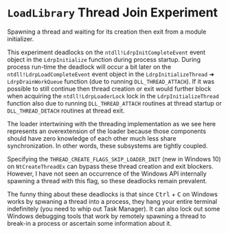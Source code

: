 # `LoadLibrary` Thread Join Experiment

Spawning a thread and waiting for its creation then exit from a module initializer.

This experiment deadlocks on the `ntdll!LdrpInitCompleteEvent` event object in the `LdrpInitialize` function during process startup. During process run-time the deadlock will occur a bit later on the `ntdll!LdrpLoadCompleteEvent` event object in the `LdrpInitializeThread` ➜ `LdrpDrainWorkQueue` function (due to running `DLL_THREAD_ATTACH`). If it was possible to still continue then thread creation or exit would further block when acquiring the `ntdll!LdrpLoaderLock` lock in the `LdrpInitializeThread` function also due to running `DLL_THREAD_ATTACH` routines at thread startup or `DLL_THREAD_DETACH` routines at thread exit.

The loader intertwining with the threading implementation as we see here represents an overextension of the loader because those components should have zero knowledge of each other much less share synchronization. In other words, these subsystems are tightly coupled.

Specifying the `THREAD_CREATE_FLAGS_SKIP_LOADER_INIT` (new in Windows 10) on `NtCreateThreadEx` can bypass these thread creation and exit blockers. However, I have not seen an occurrence of the Windows API internally spawning a thread with this flag, so these deadlocks remain prevalent.

The funny thing about these deadlocks is that since <kbd>Ctrl</kbd> + <kbd>C</kbd> on Windows works by spwaning a thread into a process, they hang your entire terminal indefinitely (you need to whip out Task Manager). It can also lock out some Windows debugging tools that work by remotely spawning a thread to break-in a process or ascertain some information about it.
